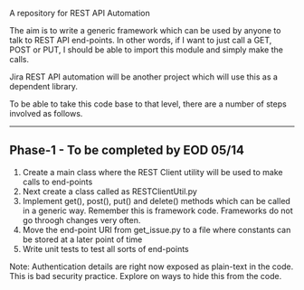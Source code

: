 A repository for REST API Automation

The aim is to write a generic framework which can be used by anyone to talk to REST API end-points.
In other words, if I want to just call a GET, POST or PUT, I should be able to import this module and
simply make the calls.

Jira REST API automation will be another project which will use this as a dependent library.

To be able to take this code base to that level, there are a number of steps involved as follows.

---------------------------------------
Phase-1 - To be completed by EOD 05/14
---------------------------------------
1. Create a main class where the REST Client utility will be used to make calls to end-points
2. Next create a class called as RESTClientUtil.py
3. Implement get(), post(), put() and delete() methods which can be called in a generic way. Remember
   this is framework code. Frameworks do not go throogh changes very often.
4. Move the end-point URI from get_issue.py to a file where constants can be stored at a later point of time
5. Write unit tests to test all sorts of end-points

Note: Authentication details are right now exposed as plain-text in the code. This is bad security practice. Explore on ways to hide this from the code.
